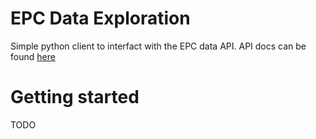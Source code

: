 EPC Data Exploration
========================

Simple python client to interfact with the EPC data API.
API docs can be found [here](https://epc.opendatacommunities.org/docs/api/domestic)

# Getting started

TODO